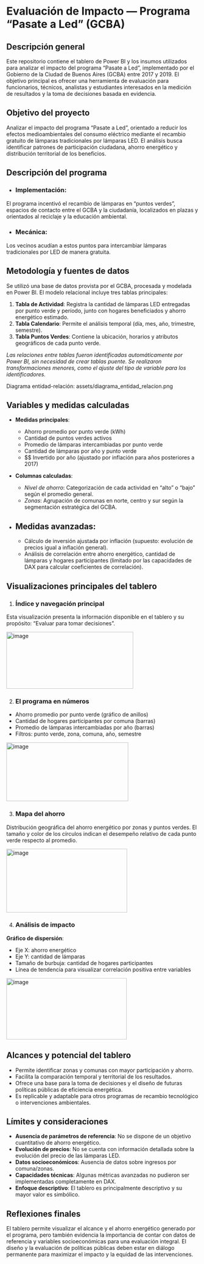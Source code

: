 # Evaluación de Impacto — Programa “Pasate a Led” (GCBA)

## Descripción general
Este repositorio contiene el tablero de Power BI y los insumos utilizados para analizar el impacto del programa “Pasate a Led”, implementado por el Gobierno de la Ciudad de Buenos Aires (GCBA) entre 2017 y 2019. El objetivo principal es ofrecer una herramienta de evaluación para funcionarios, técnicos, analistas y estudiantes interesados en la medición de resultados y la toma de decisiones basada en evidencia.

## Objetivo del proyecto
Analizar el impacto del programa “Pasate a Led”, orientado a reducir los efectos medioambientales del consumo eléctrico mediante el recambio gratuito de lámparas tradicionales por lámparas LED. El análisis busca identificar patrones de participación ciudadana, ahorro energético y distribución territorial de los beneficios.

## Descripción del programa
- ### Implementación:
El programa incentivó el recambio de lámparas en “puntos verdes”, espacios de contacto entre el GCBA y la ciudadanía, localizados en plazas y orientados al reciclaje y la educación ambiental.
- ### Mecánica:
Los vecinos acudían a estos puntos para intercambiar lámparas tradicionales por LED de manera gratuita.

## Metodología y fuentes de datos
Se utilizó una base de datos provista por el GCBA, procesada y modelada en Power BI. El modelo relacional incluye tres tablas principales:
1. **Tabla de Actividad**: Registra la cantidad de lámparas LED entregadas por punto verde y período, junto con hogares beneficiados y ahorro energético estimado.
2. **Tabla Calendario**: Permite el análisis temporal (día, mes, año, trimestre, semestre).
3. **Tabla Puntos Verdes**: Contiene la ubicación, horarios y atributos geográficos de cada punto verde.

*Las relaciones entre tablas fueron identificadas automáticamente por Power BI, sin necesidad de crear tablas puente. Se realizaron transformaciones menores, como el ajuste del tipo de variable para los identificadores.*

Diagrama entidad-relación: assets/diagrama_entidad_relacion.png

## Variables y medidas calculadas
- **Medidas principales**:
  - Ahorro promedio por punto verde (kWh)
  - Cantidad de puntos verdes activos
  - Promedio de lámparas intercambiadas por punto verde
  - Cantidad de lámparas por año y punto verde
  - $$ Invertido por año (ajustado por inflación para años posteriores a 2017)

- **Columnas calculadas**:
  - *Nivel de ahorro*: Categorización de cada actividad en “alto” o “bajo” según el promedio general.
  - *Zonas*: Agrupación de comunas en norte, centro y sur según la segmentación estratégica del GCBA.

- ## Medidas avanzadas:
  - Cálculo de inversión ajustada por inflación (supuesto: evolución de precios igual a inflación general).
  - Análisis de correlación entre ahorro energético, cantidad de lámparas y hogares participantes (limitado por las capacidades de DAX para calcular coeficientes de correlación).
    
## Visualizaciones principales del tablero
1. ### Índice y navegación principal
Esta visualización presenta la información disponible en el tablero y su propósito: “Evaluar para tomar decisiones”.

<img width="333" height="149" alt="image" src="https://github.com/user-attachments/assets/58694126-d27e-4a2f-b093-6a492f6d1f16" />

2. ### El programa en números
  - Ahorro promedio por punto verde (gráfico de anillos)
  - Cantidad de hogares participantes por comuna (barras)
  - Promedio de lámparas intercambiadas por año (barras)
  - Filtros: punto verde, zona, comuna, año, semestre

<img width="320" height="154" alt="image" src="https://github.com/user-attachments/assets/8d420151-148a-4ece-813c-31772132aeab" />

3. ### Mapa del ahorro
Distribución geográfica del ahorro energético por zonas y puntos verdes. El tamaño y color de los círculos indican el desempeño relativo de cada punto verde respecto al promedio.

<img width="317" height="167" alt="image" src="https://github.com/user-attachments/assets/2b9b8a0a-bb97-4d1b-9e7b-c5c3dc5f5699" />


4. ### Análisis de impacto
**Gráfico de dispersión**:
  - Eje X: ahorro energético
  - Eje Y: cantidad de lámparas
  - Tamaño de burbuja: cantidad de hogares participantes
  - Línea de tendencia para visualizar correlación positiva entre variables

<img width="316" height="161" alt="image" src="https://github.com/user-attachments/assets/b53f700d-9aef-4934-99e9-5b0dcb79e13f" />


## Alcances y potencial del tablero
  - Permite identificar zonas y comunas con mayor participación y ahorro.
  - Facilita la comparación temporal y territorial de los resultados.
-   Ofrece una base para la toma de decisiones y el diseño de futuras políticas públicas de eficiencia energética.
-   Es replicable y adaptable para otros programas de recambio tecnológico o intervenciones ambientales.
  
## Límites y consideraciones
 - **Ausencia de parámetros de referencia**: No se dispone de un objetivo cuantitativo de ahorro energético.
  - **Evolución de precios**: No se cuenta con información detallada sobre la evolución del precio de las lámparas LED.
  - **Datos socioeconómicos**: Ausencia de datos sobre ingresos por comuna/zonas.
  - **Capacidades técnicas**: Algunas métricas avanzadas no pudieron ser implementadas completamente en DAX.
  - **Enfoque descriptivo**: El tablero es principalmente descriptivo y su mayor valor es simbólico.

## Reflexiones finales
El tablero permite visualizar el alcance y el ahorro energético generado por el programa, pero también evidencia la importancia de contar con datos de referencia y variables socioeconómicas para una evaluación integral. El diseño y la evaluación de políticas públicas deben estar en diálogo permanente para maximizar el impacto y la equidad de las intervenciones.


